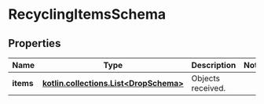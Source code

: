 
# RecyclingItemsSchema

## Properties
Name | Type | Description | Notes
------------ | ------------- | ------------- | -------------
**items** | [**kotlin.collections.List&lt;DropSchema&gt;**](DropSchema.md) | Objects received. | 



